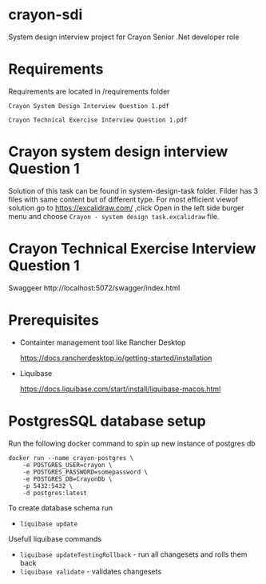 # crayon-sdi
System design interview project for Crayon Senior .Net developer role

# Requirements
Requirements are located in /requirements folder

`Crayon System Design Interview Question 1.pdf`

`Crayon Technical Exercise Interview Question 1.pdf`

# Crayon system design interview Question 1
Solution of this task can be found in system-design-task folder. Filder has 3 files with same content but of different type. For most efficient viewof solution go to https://excalidraw.com/ ,click Open in the left side burger menu and choose `Crayon - system design task.excalidraw` file.

# Crayon Technical Exercise Interview Question 1
Swaggeer http://localhost:5072/swagger/index.html


# Prerequisites
 - Containter management tool like Rancher Desktop 
 
    https://docs.rancherdesktop.io/getting-started/installation
 - Liquibase

    https://docs.liquibase.com/start/install/liquibase-macos.html


# PostgresSQL database setup
Run the following docker command to spin up new instance of postgres db

```
docker run --name crayon-postgres \
    -e POSTGRES_USER=crayon \
    -e POSTGRES_PASSWORD=somepassword \
    -e POSTGRES_DB=CrayonDb \
    -p 5432:5432 \
    -d postgres:latest
```

To create database schema run
-  ```liquibase update```

Usefull liquibase commands
-   ```liquibase updateTestingRollback``` - run all changesets and rolls them back
-   ```liquibase validate``` - validates changesets
